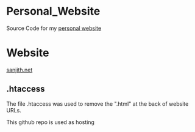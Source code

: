 # Personal_Website
Source Code for my [personal website](https://sanjith.net)

# Website
[sanjith.net](https://sanjith.net)

## .htaccess

The file .htaccess was used to remove the ".html" at the back of website URLs.



This github repo is used as hosting
